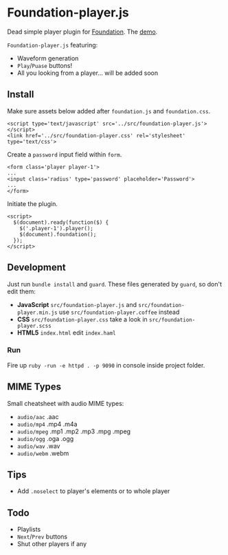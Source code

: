 # Foundation-player.js

Dead simple player plugin for [Foundation](http://foundation.zurb.com/). The [demo](http://qatsi.github.io/foundation-player.js/index.html).

`Foundation-player.js` featuring:
- Waveform generation
- `Play`/`Puase` buttons!
- All you looking from a player… will be added soon

## Install

Make sure assets below added after `foundation.js`  and `foundation.css`.

```
<script type='text/javascript' src='../src/foundation-player.js'></script>
<link href='../src/foundation-player.css' rel='stylesheet' type='text/css'>
```

Create a `password` input field within `form`.

```
<form class='player player-1'>
...
<input class='radius' type='password' placeholder='Password'>
...
</form>
```

Initiate the plugin.

```
<script>
  $(document).ready(function($) {
    $('.player-1').player();
    $(document).foundation();
  });
</script>
```

## Development
Just run `bundle install` and `guard`.
These files generated by `guard`, so don't edit them:
- **JavaScript** `src/foundation-player.js` and `src/foundation-player.min.js` use `src/foundation-player.coffee` instead
- **CSS** `src/foundation-player.css` take a look in `src/foundation-player.scss`
- **HTML5** `index.html` edit `index.haml`

### Run

Fire up `ruby -run -e httpd . -p 9090` in console inside project folder.

## MIME Types

Small cheatsheet with audio MIME types:

- `audio/aac` .aac
- `audio/mp4` .mp4 .m4a
- `audio/mpeg` .mp1 .mp2 .mp3 .mpg .mpeg
- `audio/ogg` .oga .ogg
- `audio/wav` .wav
- `audio/webm` .webm

## Tips

- Add `.noselect` to player's elements or to whole player

## Todo
- Playlists
- `Next`/`Prev` buttons
- Shut other players if any
